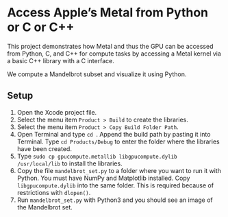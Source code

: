 Access Apple’s Metal from Python or C or C++
============================================
This project demonstrates how Metal and thus the GPU can be accessed from Python, C, and C++ for compute tasks by accessing a Metal kernel via a basic C++ library with a C interface.

We compute a Mandelbrot subset and visualize it using Python.

Setup
-----
1. Open the Xcode project file.
2. Select the menu item `Product > Build` to create the libraries.
3. Select the menu item `Product > Copy Build Folder Path`.
4. Open Terminal and type `cd `. Append the build path by pasting it into Terminal. Type `cd Products/Debug` to enter the folder where the libraries have been created.
5. Type `sudo cp gpucompute.metallib libgpucompute.dylib /usr/local/lib` to install the libraries.
6. Copy the file `mandelbrot_set.py` to a folder where you want to run it with Python. You must have NumPy and Matplotlib installed. Copy `libgpucompute.dylib` into the same folder. This is required because of restrictions with `dlopen()`.
7. Run `mandelbrot_set.py` with Python3 and you should see an image of the Mandelbrot set.
